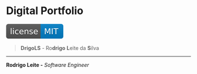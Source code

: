 # Digital Portfolio

[![License MIT](res/license-MIT-blue.svg)](LICENSE.md)

> **DrigoLS** - Ro**drigo** **L**eite da **S**ilva

---

**Rodrigo Leite -** *Software Engineer*
